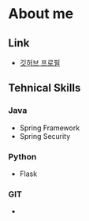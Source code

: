 # About me
## Link
- [깃허브 프로필](https://github.com/javapark)

## Tehnical Skills
### Java
- Spring Framework
- Spring Security

### Python
- Flask

### GIT
- 